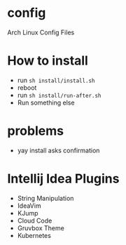 # config
Arch Linux Config Files

# How to install
- run `sh install/install.sh`
- reboot
- run `sh install/run-after.sh`
- Run something else

# problems
- yay install asks confirmation

# Intellij Idea Plugins
- String Manipulation
- IdeaVim
- KJump
- Cloud Code
- Gruvbox Theme
- Kubernetes
